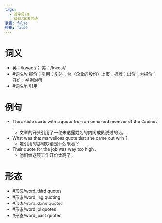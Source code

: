 ```yaml
---
tags:
  - 首字母/Q
  - 级别/高考四级
掌握: false
模糊: false
---
```

# 词义
- 英：/kwəʊt/； 美：/kwoʊt/
- #词性/v  报价；引用；引述；为（企业的股份）上市，挂牌；出价；为报价；开价；举例说明
- #词性/n  引用
# 例句
- The article starts with a quote from an unnamed member of the Cabinet .
	- 文章的开头引用了一位未透露姓名的内阁成员说过的话。
- What was that marvellous quote that she came out with ?
	- 她引用的那句妙语是什么来着？
- Their quote for the job was way too high .
	- 他们给这项工作开价太高了。
# 形态
- #形态/word_third quotes
- #形态/word_ing quoting
- #形态/word_done quoted
- #形态/word_pl quotes
- #形态/word_past quoted
